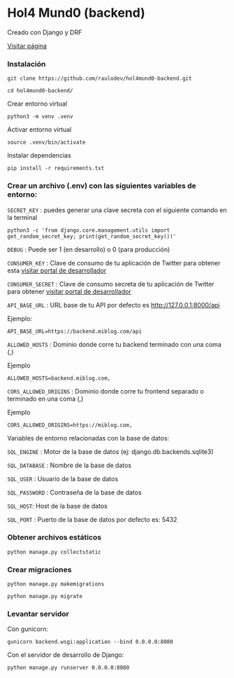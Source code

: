 # Hol4 Mund0 (backend)

Creado con Django y DRF

[Visitar página](https://hol4mund0.vercel.app/)

### Instalación

```
git clone https://github.com/raulodev/hol4mund0-backend.git
```

```
cd hol4mund0-backend/
```

Crear entorno virtual

```
python3 -m venv .venv
```

Activar entorno virtual

```
source .venv/bin/activate
```

Instalar dependencias

```
pip install -r requirements.txt
```

### Crear un archivo (.env) con las siguientes variables de entorno:

`SECRET_KEY` : puedes generar una clave secreta con el siguiente comando en la terminal

```
python3 -c 'from django.core.management.utils import get_random_secret_key; print(get_random_secret_key())'
```

`DEBUG` : Puede ser 1 (en desarrollo) o 0 (para producción)

`CONSUMER_KEY` : Clave de consumo de tu aplicación de Twitter para obtener esta [visitar portal de desarrollador](https://developer.twitter.com/en/portal/dashboard)

`CONSUMER_SECRET` : Clave de consumo secreta de tu aplicación de Twitter para obtener [visitar portal de desarrollador](https://developer.twitter.com/en/portal/dashboard)

`API_BASE_URL` : URL base de tu API por defecto es http://127.0.0.1:8000/api

Ejemplo:

```
API_BASE_URL=https://backend.miblog.com/api
```

`ALLOWED_HOSTS` : Dominio donde corre tu backend terminado con una coma (,)

Ejemplo

```
ALLOWED_HOSTS=backend.miblog.com,
```

`CORS_ALLOWED_ORIGINS` : Dominio donde corre tu frontend separado o terminado en una coma (,)

Ejemplo

```
CORS_ALLOWED_ORIGINS=https://miblog.com,
```

Variables de entorno relacionadas con la base de datos:

`SQL_ENGINE` : Motor de la base de datos (ej: django.db.backends.sqlite3)

`SQL_DATABASE` : Nombre de la base de datos

`SQL_USER` : Usuario de la base de datos

`SQL_PASSWORD` : Contraseña de la base de datos

`SQL_HOST`: Host de la base de datos

`SQL_PORT` : Puerto de la base de datos por defecto es: 5432

### Obtener archivos estáticos

```
python manage.py collectstatic
```

### Crear migraciones

```
python manage.py makemigrations
```

```
python manage.py migrate
```


### Levantar servidor

Con gunicorn:

```
gunicorn backend.wsgi:application --bind 0.0.0.0:8080
```

Con el servidor de desarrollo de Django:

```
python manage.py runserver 0.0.0.0:8080
```
